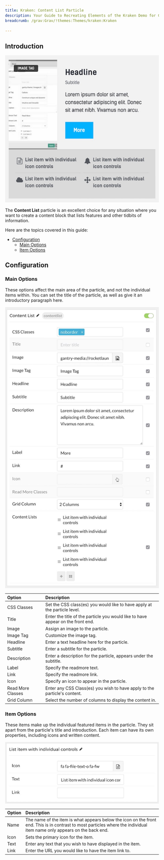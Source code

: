 ```yaml
---
title: Kraken: Content List Particle
description: Your Guide to Recreating Elements of the Kraken Demo for Grav
breadcrumb: /grav:Grav/!themes:Themes/kraken:Kraken

---
```


## Introduction

![](assets/particle_contentlist1.jpeg)

The **Content List** particle is an excellent choice for any situation where you want to create a content block that lists features and other tidbits of information.

Here are the topics covered in this guide:

* [Configuration](#configuration)
    - [Main Options](#main-options)
    - [Item Options](#item-options)

## Configuration

### Main Options 

These options affect the main area of the particle, and not the individual items within. You can set the title of the particle, as well as give it an introductory paragraph here.

![](assets/particle_contentlist2.jpeg)

| Option            | Description                                                                     |
| :-----            | :-----                                                                          |
| CSS Classes       | Set the CSS class(es) you would like to have apply at the particle level.       |
| Title             | Enter the title of the particle you would like to have appear on the front end. |
| Image             | Assign an image to the particle.                                                |
| Image Tag         | Customize the image tag.                                                        |
| Headline          | Enter a text headline here for the particle.                                    |
| Subtitle          | Enter a subtitle for the particle.                                              |
| Description       | Enter a description for the particle, appears under the subtitle.               |
| Label             | Specify the readmore text.                                                      |
| Link              | Specify the readmore link.                                                      |
| Icon              | Specify an icon to appear in the particle.                                      |
| Read More Classes | Enter any CSS Class(es) you wish to have apply to the particle's content.       |
| Grid Column       | Select the number of columns to display the content in.                         |

### Item Options

These items make up the individual featured items in the particle. They sit apart from the particle's title and introduction. Each item can have its own properties, including icons and written content.

![](assets/particle_contentlist3.jpeg)

| Option | Description                                                                                                                                                              |
| :----- | :-----                                                                                                                                                                   |
| Name   | The name of the item is what appears below the icon on the front end. This is in contrast to most particles where the individual item name only appears on the back end. |
| Icon   | Sets the primary icon for the item.                                                                                                                                      |
| Text   | Enter any text that you wish to have displayed in the item.                                                                                                              |
| Link   | Enter the URL you would like to have the item link to.                                                                                                                   |
